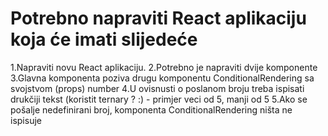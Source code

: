 # Potrebno napraviti React aplikaciju koja će imati slijedeće

1.Napraviti novu React aplikaciju.
2.Potrebno je napraviti dvije komponente
3.Glavna komponenta poziva drugu komponentu ConditionalRendering sa svojstvom (props) number
4.U ovisnusti o poslanom broju treba ispisati drukčiji tekst (koristit ternary ? :) - primjer veci od 5, manji od 5
5.Ako se pošalje nedefinirani broj, komponenta ConditionalRendering ništa ne ispisuje
